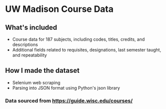 # UW Madison Course Data

## What's included
- Course data for 187 subjects, including codes, titles, credits, and descriptions
- Additional fields related to requisites, designations, last semester taught, and repeatability

## How I made the dataset
- Selenium web scraping
- Parsing into JSON format using Python's json library

### Data sourced from https://guide.wisc.edu/courses/
